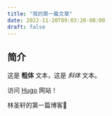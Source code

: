 ```yaml
---
title: "我的第一篇文章"
date: 2022-11-20T09:03:20-08:00
draft: false
---
```

## 简介

这是 **粗体** 文本，这是 *斜体* 文本。

访问 [Hugo](https://gohugo.io) 网站！

林圣轩的第一篇博客🌚